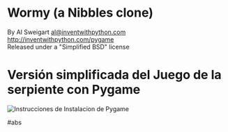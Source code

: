 # Wormy (a Nibbles clone)
By Al Sweigart al@inventwithpython.com<br/>
http://inventwithpython.com/pygame<br/>
Released under a "Simplified BSD" license<br/>

# Versión simplificada del Juego de la serpiente con Pygame

![Instrucciones de Instalacion de Pygame](https://github.com/josecalvosuarez/wormy/blob/master/pygame.png)

#abs
